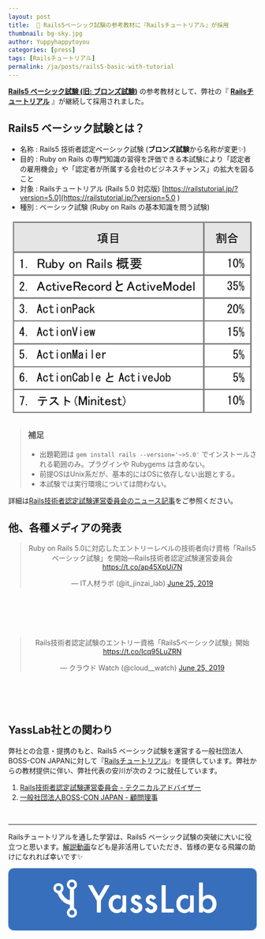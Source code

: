```yaml
---
layout: post
title:  🏫 Rails5ベーシック試験の参考教材に『Railsチュートリアル』が採用
thumbnail: bg-sky.jpg
author: Yuppyhappytoyou
categories: [press]
tags: [Railsチュートリアル]
permalink: /ja/posts/rails5-basic-with-tutorial
---
```


**[Rails5 ベーシック試験 (旧: ブロンズ試験)](https://railscp.com/2019/06/25/rails5basic/)** の参考教材として、弊社の『 [**Railsチュートリアル**](https://railstutorial.jp/) 』が継続して採用されました。


## Rails5 ベーシック試験とは？

- 名称 : Rails5 技術者認定ベーシック試験 (**ブロンズ試験**から名称が変更✨)
- 目的 : Ruby on Rails の専門知識の習得を評価できる本試験により「認定者の雇用機会」や「認定者が所属する会社のビジネスチャンス」の拡大を図ること
- 対象 : Railsチュートリアル (Rails 5.0 対応版) [https://railstutorial.jp/?version=5.0](https://railstutorial.jp/?version=5.0 )
- 種別 : ベーシック試験 (Ruby on Rails の基本知識を問う試験)

![ベーシック試験出題範囲](/img/posts/railscp-topics.png)

> ### 補足
> 
> - 出題範囲は `gem install rails --version='~>5.0'` でインストールされる範囲のみ。プラグインや Rubygems は含めない。
> - 前提OSはUnix系だが、基本的にはOSに依存しない出題とする。
> - 本試験では実行環境については問わない。


詳細は[Rails技術者認定試験運営委員会のニュース記事](https://railscp.com/2019/06/25/rails5basic/)をご参照ください。


## 他、各種メディアの発表

<div style="margin-bottom: 100px;" align="center">
  <blockquote class="twitter-tweet" data-lang="ja"><p lang="ja" dir="ltr">Ruby on Rails 5.0に対応したエントリーレベルの技術者向け資格「Rails5ベーシック試験」を開始―Rails技術者認定試験運営委員会 <a href="https://t.co/ap45XpUi7N">https://t.co/ap45XpUi7N</a></p>&mdash; IT人材ラボ (@it_jinzai_lab) <a href="https://twitter.com/it_jinzai_lab/status/1143425738328047621?ref_src=twsrc%5Etfw">June 25, 2019</a></blockquote>
</div>

<div style="margin-bottom: 100px;" align="center">
  <blockquote class="twitter-tweet" data-lang="ja"><p lang="ja" dir="ltr">Rails技術者認定試験のエントリー資格「Rails5ベーシック試験」開始 <a href="https://t.co/Icq95LuZRN">https://t.co/Icq95LuZRN</a></p>&mdash; クラウド Watch (@cloud__watch) <a href="https://twitter.com/cloud__watch/status/1143393900729552896?ref_src=twsrc%5Etfw">June 25, 2019</a></blockquote>
</div>


## YassLab社との関わり

弊社との合意・提携のもと、Rails5 ベーシック試験を運営する一般社団法人BOSS-CON JAPANに対して『[Railsチュートリアル](https://railstutorial.jp/)』を提供しています。弊社からの教材提供に伴い、弊社代表の安川が次の２つに就任しています。


1. [Rails技術者認定試験運営委員会 - テクニカルアドバイザー](https://railscp.com/aboutus/)
2. [一般社団法人BOSS-CON JAPAN - 顧問理事](https://www.boss-con.jp/aboutus/)

<br>

-----

Railsチュートリアルを通した学習は、Rails5 ベーシック試験の突破に大いに役立つと思います。[解説動画](https://railstutorial.jp/trial)なども是非活用していただき、皆様の更なる飛躍の助けになれれば幸いです✨

[![YassLab Inc.](/img/logos/800x200.png)](/)


